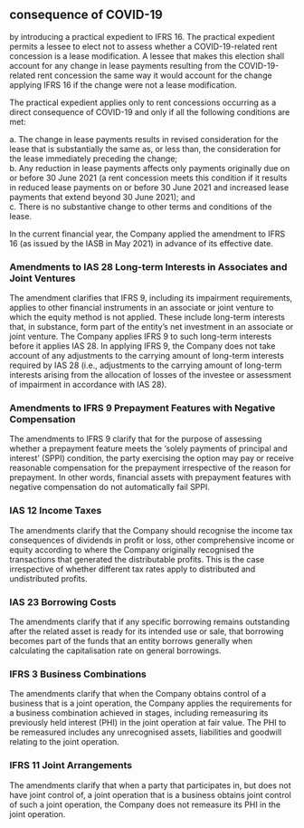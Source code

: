 ## consequence of COVID-19

by introducing a practical expedient to IFRS 16. The practical expedient permits a lessee to elect not to assess whether a COVID-19-related rent concession is a lease modification. A lessee that makes this election shall account for any change in lease payments resulting from the COVID-19-related rent concession the same way it would account for the change applying IFRS 16 if the change were not a lease modification.

The practical expedient applies only to rent concessions occurring as a direct consequence of COVID-19 and only if all the following conditions are met:

a. The change in lease payments results in revised consideration for the lease that is substantially the same as, or less than, the consideration for the lease immediately preceding the change;  
b. Any reduction in lease payments affects only payments originally due on or before 30 June 2021 (a rent concession meets this condition if it results in reduced lease payments on or before 30 June 2021 and increased lease payments that extend beyond 30 June 2021); and  
c. There is no substantive change to other terms and conditions of the lease.

In the current financial year, the Company applied the amendment to IFRS 16 (as issued by the IASB in May 2021) in advance of its effective date.

### Amendments to IAS 28 Long-term Interests in Associates and Joint Ventures

The amendment clarifies that IFRS 9, including its impairment requirements, applies to other financial instruments in an associate or joint venture to which the equity method is not applied. These include long-term interests that, in substance, form part of the entity’s net investment in an associate or joint venture. The Company applies IFRS 9 to such long-term interests before it applies IAS 28. In applying IFRS 9, the Company does not take account of any adjustments to the carrying amount of long-term interests required by IAS 28 (i.e., adjustments to the carrying amount of long-term interests arising from the allocation of losses of the investee or assessment of impairment in accordance with IAS 28).

### Amendments to IFRS 9 Prepayment Features with Negative Compensation

The amendments to IFRS 9 clarify that for the purpose of assessing whether a prepayment feature meets the ‘solely payments of principal and interest’ (SPPI) condition, the party exercising the option may pay or receive reasonable compensation for the prepayment irrespective of the reason for prepayment. In other words, financial assets with prepayment features with negative compensation do not automatically fail SPPI.

### IAS 12 Income Taxes

The amendments clarify that the Company should recognise the income tax consequences of dividends in profit or loss, other comprehensive income or equity according to where the Company originally recognised the transactions that generated the distributable profits. This is the case irrespective of whether different tax rates apply to distributed and undistributed profits.

### IAS 23 Borrowing Costs

The amendments clarify that if any specific borrowing remains outstanding after the related asset is ready for its intended use or sale, that borrowing becomes part of the funds that an entity borrows generally when calculating the capitalisation rate on general borrowings.

### IFRS 3 Business Combinations

The amendments clarify that when the Company obtains control of a business that is a joint operation, the Company applies the requirements for a business combination achieved in stages, including remeasuring its previously held interest (PHI) in the joint operation at fair value. The PHI to be remeasured includes any unrecognised assets, liabilities and goodwill relating to the joint operation.

### IFRS 11 Joint Arrangements

The amendments clarify that when a party that participates in, but does not have joint control of, a joint operation that is a business obtains joint control of such a joint operation, the Company does not remeasure its PHI in the joint operation.